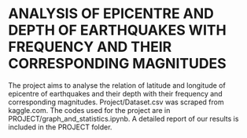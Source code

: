 # ANALYSIS OF EPICENTRE AND DEPTH OF EARTHQUAKES WITH FREQUENCY AND THEIR CORRESPONDING MAGNITUDES
The project aims to analyse the relation of latitude and longitude of epicentre of earthquakes and their depth with their frequency and corresponding magnitudes.
Project/Dataset.csv was scraped from kaggle.com.
The codes used for the project are in PROJECT/graph_and_statistics.ipynb.
A detailed report of our results is included in the PROJECT folder.
